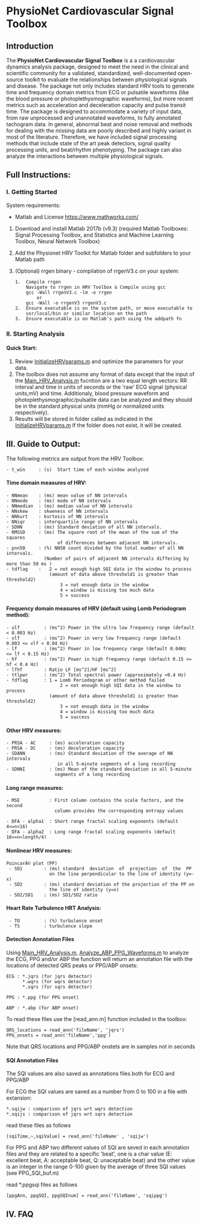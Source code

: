 # PhysioNet Cardiovascular Signal Toolbox
## Introduction
The **PhysioNet Cardiovascular Signal Toolbox** is a a cardiovascular dynamics analysis package, designed 
to meet the need in the clinical and scientific community for a validated, 
standardized, well-documented open-source toolkit to evaluate the 
relationships between physiological signals and disease. The package not 
only includes standard HRV tools to generate time and frequency domain 
metrics from ECG or pulsatile waveforms (like the blood pressure or 
photoplethysmographic waveforms), but more recent metrics such as 
acceleration and deceleration capacity and pulse transit time. The package
is designed to accommodate a variety of input data, from raw unprocessed 
and unannotated waveforms, to fully annotated tachogram data. In general, 
abnormal beat and noise removal and methods for dealing with the missing 
data are poorly described and highly variant in most of the literature. 
Therefore, we have included signal processing methods that include state 
of the art peak detectors, signal quality processing units, and beat/rhythm 
phenotyping. The package can also analyze the interactions between 
multiple physiological signals.

## Full Instructions: 

### I. Getting Started
System requirements:

- Matlab and License    https://www.mathworks.com/

1)  Download and install Matlab 2017b (v9.3) (required Matlab Toolboxes: 
    Signal Processing Toolbox, and Statistics and Machine Learning Toolbox, 
    Neural Network Toolbox)

2)  Add the Physionet HRV Toolkit for Matlab folder and subfolders to your
    Matlab path

3)  (Optional) rrgen binary - compilation of rrgenV3.c on your system:

        1.  Compile rrgen
            Navigate to rrgen in HRV Toolbox & Compile using gcc
            gcc -Wall rrgenV3.c -lm -o rrgen
                or
            gcc -Wall -o rrgenV3 rrgenV3.c 
        2.  Ensure executable is on the system path, or move executable to
            usr/local/bin or similar location on the path
        3.  Ensure executable is on Matlab's path using the addpath fn

### II. Starting Analysis

#### Quick Start: 
1)  Review [InitializeHRVparams.m](https://github.com/cliffordlab/PhysioNet-Cardiovascular-Signal-Toolbox/blob/master/InitializeHRVparams.m) and optimize the parameters for your 
    data. 
2)  The toolbox does not assume any format of data except that the input 
    of the [Main_HRV_Analysis.m](https://github.com/cliffordlab/PhysioNet-Cardiovascular-Signal-Toolbox/blob/master/Main_HRV_Analysis.m) fucntion are a two equal length vectors: RR interval
    and time in units of seconds or the 'raw' ECG signal (physical units,mV) 
    and time. 
    Additionaly, blood pressure waveform and photoplethysmographic/pulsatile
    data can be analyzed and they should be in the standard physical units 
    (mmHg or normalized units respectively). 
3)  Results will be stored in folder called as indicated in the [InitializeHRVparams.m](https://github.com/cliffordlab/PhysioNet-Cardiovascular-Signal-Toolbox/blob/master/InitializeHRVparams.m)
    If the folder does not exist, it will be created.

## III. Guide to Output:
The following metrics are output from the HRV Toolbox:

    - t_win     : (s)  Start time of each window analyzed

#### Time domain measures of HRV:

	- NNmean    : (ms) mean value of NN intervals
	- NNmode    : (ms) mode of NN intervals
	- NNmedian  : (ms) median value of NN intervals
	- NNskew    : skweness of NN intervals
	- NNkurt    : kurtosis of NN intervals
	- NNiqr     : interquartile range of NN intervals
	- SDNN      : (ms) Standard deviation of all NN intervals.
	- RMSSD     : (ms) The square root of the mean of the sum of the squares 
                       of differences between adjacent NN intervals.
	- pnn50     : (%) NN50 count divided by the total number of all NN intervals.
                  (Number of pairs of adjacent NN intervals differing by more than 50 ms )
	- tdflag    :   2 = not enough high SQI data in the window to process
                	(amount of data above threshold1 is greater than threshold2)
            	        3 = not enough data in the window 
                        4 = window is missing too much data
                        5 = success

#### Frequency domain measures of HRV (default using Lomb Periodogram method):

	- ulf         : (ms^2) Power in the ultra low frequency range (default < 0.003 Hz)
	- vlf         : (ms^2) Power in very low frequency range (default 0.003 <= vlf < 0.04 Hz)
	- lf          : (ms^2) Power in low frequency range (default 0.04Hz  <= lf < 0.15 Hz)
	- hf          : (ms^2) Power in high frequency range (default 0.15 <= hf < 0.4 Hz)
	- lfhf        : Ratio LF [ms^2]/HF [ms^2]
	- ttlpwr      : (ms^2) Total spectral power (approximately <0.4 Hz)
	- fdflag      : 1 = Lomb Periodogram or other method failed   
                        2 = not enough high SQI data in the window to process
                	(amount of data above threshold1 is greater than threshold2)
            	        3 = not enough data in the window 
                        4 = window is missing too much data
                        5 = success

#### Other HRV measures: 
    
    - PRSA - AC     : (ms) acceleration capacity
    - PRSA - DC     : (ms) deceleration capacity
    - SDANN         : (ms) Standard deviation of the average of NN intervals 
                       in all 5-minute segments of a long recording
    - SDNNI         : (ms) Mean of the standard deviation in all 5-minute 
                      segments of a long recording

#### Long range measures:
    
    - MSE           : First column contains the scale factors, and the second 
                      column provides the corresponding entropy values
     
    - DFA - alpha1  : Short range fractal scaling exponents (default 4<=n<16)
    - DFA - alpha2  : Long range fractal scaling exponents (default 16<=n<length/4)

#### Nonlinear HRV measures: 

    PoincarÃ© plot (PP)
     - SD1        : (ms) standard  deviation  of  projection  of  the  PP    
                    on the line perpendicular to the line of identity (y=-x)
     - SD2        : (ms) standard deviation of the projection of the PP on 
                    the line of identity (y=x)
     - SD2/SD1    : (ms) SD1/SD2 ratio

#### Heart Rate Turbulence HRT Analysis:

     - TO         : (%) turbulence onset
     - TS         : turbulence slope    

#### Detection Annotation Files 

Using [Main_HRV_Analysis.m](https://github.com/cliffordlab/PhysioNet-Cardiovascular-Signal-Toolbox/blob/master/Main_HRV_Analysis.m), [Analyze_ABP_PPG_Waveforms.m](https://github.com/cliffordlab/PhysioNet-Cardiovascular-Signal-Toolbox/blob/master/Tools/Analyze_ABP_PPG_Waveforms.m) to analyze the ECG, PPG and/or ABP the function 
will return an annotation file with the locations of detected QRS peaks or PPG/ABP onsets:

    ECG : *.jqrs (for jqrs detector)
          *.wqrs (for wqrs detector)
          *.sqrs (for sqrs detector)

    PPG : *.ppg (for PPG onset)

    ABP : *.abp (for ABP onset)

To read these files use the [read_ann.m] function included in the toolbox:

    QRS_locations = read_ann('fileName', 'jqrs')
    PPG_onsets = read_ann('fileName','ppg') 

Note that QRS locations and PPG/ABP onstets are in samples not in seconds

#### SQI Annotation Files

The SQI values are also saved as annotations files both for ECG and PPG/ABP

For ECG the SQI values are saved as a number from 0 to 100 in a file with extansion:

    *.sqijw : comparison of jqrs wrt wqrs detection
    *.sqijs : comparison of jqrs wrt sqrs detection

read these files as follows

    [sqiTime,~,sqiValue] = read_ann('fileName' , 'sqijw')

For PPG and ABP two different values of SQI are seved in each annotation files
and they are related to a specific 'beat', one is a char value (E: excellent 
beat, A: acceptable beat, Q: unaceptable beat) and the other value is an integer 
in the range 0-100 given by the average of three SQI values (see PPG_SQI_buf.m)

read *.ppgsqi files as follows 

    [ppgAnn, ppgSQI, ppgSQInum] = read_ann('fileName', 'sqippg')
  

## IV. FAQ
